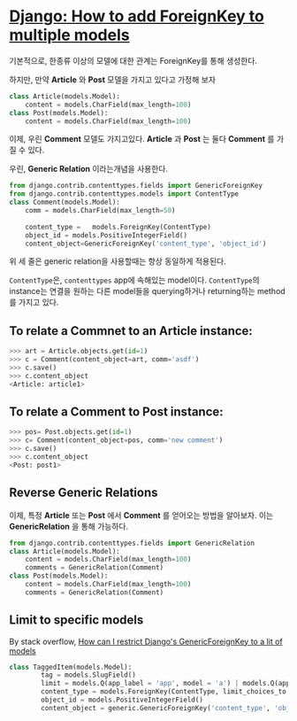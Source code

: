 # [Django: How to add ForeignKey to multiple models](https://medium.com/@bhrigu/django-how-to-add-foreignkey-to-multiple-models-394596f06e84)

기본적으로, 한종류 이상의 모델에 대한 관계는 ForeignKey를 통해 생성한다.

하지만, 만약 __Article__ 와 __Post__ 모델을 가지고 있다고 가정해 보자

```python
class Article(models.Model):
    content = models.CharField(max_length=100)
class Post(models.Model):
    content = models.CharField(max_length=100)
```

이제, 우린 __Comment__ 모델도 가지고있다. __Article__ 과 __Post__ 는 둘다 __Comment__ 를 가질 수 있다.

우린, __Generic Relation__ 이라는개념을 사용한다. 

```python
from django.contrib.contenttypes.fields import GenericForeignKey
from django.contrib.contenttypes.models import ContentType
class Comment(models.Model):
    comm = models.CharField(max_length=50)
    
    content_type =   models.ForeignKey(ContentType)
    object_id = models.PositiveIntegerField()
    content_object=GenericForeignKey('content_type', 'object_id')

```

위 세 줄은 generic relation을 사용할때는 항상 동일하게 적용된다.

`ContentType`은, `contenttypes` app에 속해있는 model이다. `ContentType`의 instance는 연결을 원하는 다른 model들을 querying하거나 returning하는 method를 가지고 있다.

## To relate a Commnet to an Article instance:
```python 
>>> art = Article.objects.get(id=1)
>>> c = Comment(content_object=art, comm='asdf')
>>> c.save()
>>> c.content_object
<Article: article1>
```

## To relate a Comment to Post instance:
```python
>>> pos= Post.objects.get(id=1)
>>> c= Comment(content_object=pos, comm='new comment')
>>> c.save()
>>> c.content_object
<Post: post1>
```

## Reverse Generic Relations
이제, 특정 __Article__ 또는 __Post__ 에서 __Comment__ 를 얻어오는 방법을 알아보자. 이는 __GenericRelation__ 을 통해 가능하다.

```python 
from django.contrib.contenttypes.fields import GenericRelation
class Article(models.Model):
    content = models.CharField(max_length=100)
    comments = GenericRelation(Comment)
class Post(models.Model):
    content = models.CharField(max_length=100)
    comments = GenericRelation(Comment)
```

## Limit to specific models

By stack overflow, [How can I restrict Django's GenericForeignKey to a lit of models](https://stackoverflow.com/questions/6335986/how-can-i-restrict-djangos-genericforeignkey-to-a-list-of-models)

```python
class TaggedItem(models.Model):
        tag = models.SlugField()
        limit = models.Q(app_label = 'app', model = 'a') | models.Q(app_label = 'app', model = 'b') | models.Q(app_label = 'app2', model = 'c')
        content_type = models.ForeignKey(ContentType, limit_choices_to = limit)
        object_id = models.PositiveIntegerField()
        content_object = generic.GenericForeignKey('content_type', 'object_id')

```